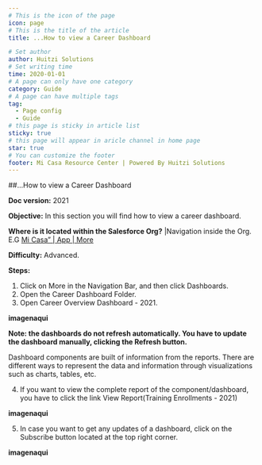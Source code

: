 ```yaml
---
# This is the icon of the page
icon: page
# This is the title of the article
title: ...How to view a Career Dashboard

# Set author
author: Huitzi Solutions
# Set writing time
time: 2020-01-01
# A page can only have one category
category: Guide
# A page can have multiple tags
tag:
  - Page config
  - Guide
# this page is sticky in article list
sticky: true
# this page will appear in aricle channel in home page
star: true
# You can customize the footer
footer: Mi Casa Resource Center | Powered By Huitzi Solutions
---
```


##...How to view a Career Dashboard

**Doc version:** 2021 

**Objective:**  In this section you will find how to view a career dashboard.

**Where is it located within the Salesforce Org?** |Navigation inside the Org. E.G [Mi Casa” | App | More](https://micasa.lightning.force.com/lightning/o/Dashboard/home?queryScope=mru)


**Difficulty:** Advanced.

**Steps:**

1. Click on More in the Navigation Bar, and then click Dashboards.
2. Open the Career Dashboard Folder. 
3. Open Career Overview Dashboard - 2021.

**imagenaqui**

**Note: the dashboards do not refresh automatically. You have to update the dashboard manually,  clicking the Refresh button.**

Dashboard components are built of information from the reports. There are different ways to represent the data and information through visualizations such as charts, tables, etc.

4. If you want to view the complete report of the component/dashboard, you have to click the link View Report(Training Enrollments - 2021)

**imagenaqui**

5. In case you want to get any updates of a dashboard, click on the Subscribe button located at the top right corner. 

**imagenaqui**


